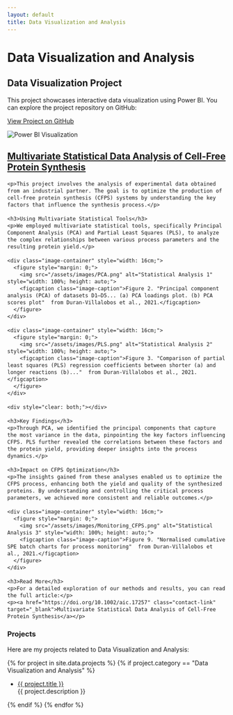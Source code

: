 ```yaml
---
layout: default
title: Data Visualization and Analysis
---
```


<h1 class="main-title">
    Data Visualization and Analysis
</h1>

<div class="grid-container grid-2x2">
  <div class="grid-item">
    <h2>Data Visualization Project</h2>
    <p>This project showcases interactive data visualization using Power BI. You can explore the project repository on GitHub:</p>
    <p><a href="https://github.com/CarlosADuranVillalobos/data-visualization-project" class="contact-link" target="_blank">View Project on GitHub</a></p>
    <div class="image-container" style="width: 16cm;">
      <img src="/assets/images/power_bi_visualization.jpg" alt="Power BI Visualization">
    </div>
  </div>

  <div class="grid-item">
    <h2><a href="https://doi.org/10.1002/aic.17257" class="contact-link" target="_blank">Multivariate Statistical Data Analysis of Cell-Free Protein Synthesis</a></h2>
 
    <p>This project involves the analysis of experimental data obtained from an industrial partner. The goal is to optimize the production of cell-free protein synthesis (CFPS) systems by understanding the key factors that influence the synthesis process.</p>
    
    <h3>Using Multivariate Statistical Tools</h3>
    <p>We employed multivariate statistical tools, specifically Principal Component Analysis (PCA) and Partial Least Squares (PLS), to analyze the complex relationships between various process parameters and the resulting protein yield.</p>

    <div class="image-container" style="width: 16cm;">
      <figure style="margin: 0;">
        <img src="/assets/images/PCA.png" alt="Statistical Analysis 1" style="width: 100%; height: auto;">
        <figcaption class="image-caption">Figure 2. "Principal component analysis (PCA) of datasets D1–D5... (a) PCA loadings plot. (b) PCA scores plot"  from Duran-Villalobos et al., 2021.</figcaption>
      </figure>
    </div>
    
    <div class="image-container" style="width: 16cm;">
      <figure style="margin: 0;">
        <img src="/assets/images/PLS.png" alt="Statistical Analysis 2" style="width: 100%; height: auto;">
        <figcaption class="image-caption">Figure 3. "Comparison of partial least squares (PLS) regression coefficients between shorter (a) and longer reactions (b)..."  from Duran-Villalobos et al., 2021.</figcaption>
      </figure>
    </div>

    <div style="clear: both;"></div>

    <h3>Key Findings</h3>
    <p>Through PCA, we identified the principal components that capture the most variance in the data, pinpointing the key factors influencing CFPS. PLS further revealed the correlations between these factors and the protein yield, providing deeper insights into the process dynamics.</p>

    <h3>Impact on CFPS Optimization</h3>
    <p>The insights gained from these analyses enabled us to optimize the CFPS process, enhancing both the yield and quality of the synthesized proteins. By understanding and controlling the critical process parameters, we achieved more consistent and reliable outcomes.</p>

    <div class="image-container" style="width: 16cm;">
      <figure style="margin: 0;">
        <img src="/assets/images/Monitoring_CFPS.png" alt="Statistical Analysis 3" style="width: 100%; height: auto;">
        <figcaption class="image-caption">Figure 9. "Normalised cumulative SPE batch charts for process monitoring"  from Duran-Villalobos et al., 2021.</figcaption>
      </figure>
    </div>

    <h3>Read More</h3>
    <p>For a detailed exploration of our methods and results, you can read the full article:</p>
    <p><a href="https://doi.org/10.1002/aic.17257" class="contact-link" target="_blank">Multivariate Statistical Data Analysis of Cell-Free Protein Synthesis</a></p>

  </div>
</div>

### Projects
Here are my projects related to Data Visualization and Analysis:

{% for project in site.data.projects %}
{% if project.category == "Data Visualization and Analysis" %}
- <a href="{{ project.url }}" class="contact-link" target="_blank">{{ project.title }}</a>  
  {{ project.description }}
  
{% endif %}
{% endfor %}
